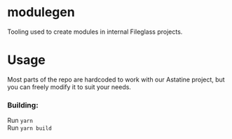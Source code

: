 # modulegen
Tooling used to create modules in internal Fileglass projects. <br>
# Usage
Most parts of the repo are hardcoded to work with our Astatine project, but you can freely modify it to suit your needs.
### Building:
Run `yarn` <br>
Run `yarn build` <br>
